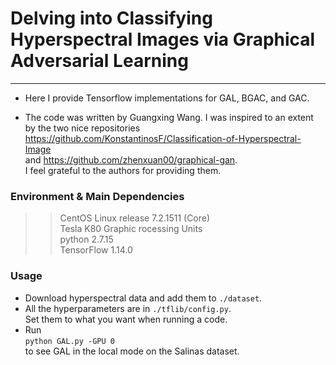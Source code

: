 # Delving into Classifying Hyperspectral Images via Graphical Adversarial Learning
---------------------------------------------
* Here I provide Tensorflow implementations for GAL, BGAC, and GAC.

* The code was written by Guangxing Wang. I was inspired to an extent by the two nice repositories <br> <https://github.com/KonstantinosF/Classification-of-Hyperspectral-Image> <br>
and <https://github.com/zhenxuan00/graphical-gan>. <br>
I feel grateful to the authors for providing them.

### Environment & Main Dependencies
>>CentOS Linux release 7.2.1511 (Core)<br>
>>Tesla K80 Graphic rocessing Units<br>
>>python 2.7.15<br>
>>TensorFlow 1.14.0

### Usage
* Download hyperspectral data and add them to `./dataset`.<br>
* All the hyperparameters are in `./tflib/config.py`.<br>
Set them to what you want when running a code.<br>
* Run<br>
`python GAL.py -GPU 0` <br> 
to see GAL in the local mode on the Salinas dataset.



